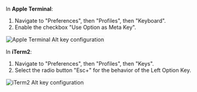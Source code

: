 In **Apple Terminal**:

1. Navigate to "Preferences", then "Profiles", then "Keyboard".
2. Enable the checkbox "Use Option as Meta Key".

<img src="{{ 'images/v22.2/terminal-configuration.png' | relative_url }}" alt="Apple Terminal Alt key configuration" style="border:1px solid #eee;max-width:100%" />

In **iTerm2**:

1. Navigate to "Preferences", then "Profiles", then "Keys".
2. Select the radio button "Esc+" for the behavior of the Left Option Key.

<img src="{{ 'images/v22.2/iterm2-configuration.png' | relative_url }}" alt="iTerm2 Alt key configuration" style="border:1px solid #eee;max-width:100%" />

